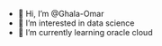 - 👋 Hi, I’m @Ghala-Omar
- 👀 I’m interested in data science
- 🌱 I’m currently learning oracle cloud


<!---
Ghala-Omar/Ghala-Omar is a ✨ special ✨ repository because its `README.md` (this file) appears on your GitHub profile.
You can click the Preview link to take a look at your changes.
--->
